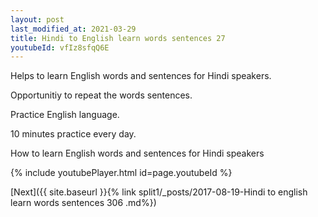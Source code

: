 ```yaml
---
layout: post
last_modified_at: 2021-03-29
title: Hindi to English learn words sentences 27 
youtubeId: vfIz8sfqQ6E
---
```

 
 
Helps to learn English words and sentences for Hindi speakers.

Opportunitiy to repeat the words sentences. 

Practice English language. 
 
10 minutes practice every day. 
 
How to learn English words and sentences for Hindi speakers 
 
{% include youtubePlayer.html id=page.youtubeId %}
 
 
[Next]({{ site.baseurl }}{% link  split1/_posts/2017-08-19-Hindi to english learn words sentences 306 .md%})
 
